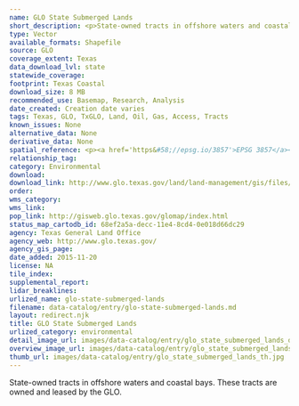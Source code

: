 ```yaml
---
name: GLO State Submerged Lands
short_description: <p>State-owned tracts in offshore waters and coastal bays.</p>
type: Vector
available_formats: Shapefile
source: GLO
coverage_extent: Texas
data_download_lvl: state
statewide_coverage: 
footprint: Texas Coastal
download_size: 8 MB
recommended_use: Basemap, Research, Analysis
date_created: Creation date varies
tags: Texas, GLO, TxGLO, Land, Oil, Gas, Access, Tracts
known_issues: None
alternative_data: None
derivative_data: None
spatial_reference: <p><a href='https&#58;//epsg.io/3857'>EPSG 3857</a></p>
relationship_tag: 
category: Environmental
download: 
download_link: http://www.glo.texas.gov/land/land-management/gis/files/StateSubmergedLands.zip
order: 
wms_category: 
wms_link: 
pop_link: http://gisweb.glo.texas.gov/glomap/index.html
status_map_cartodb_id: 68ef2a5a-decc-11e4-8cd4-0e018d66dc29
agency: Texas General Land Office
agency_web: http://www.glo.texas.gov/
agency_gis_page: 
date_added: 2015-11-20
license: NA
tile_index: 
supplemental_report: 
lidar_breaklines: 
urlized_name: glo-state-submerged-lands
filename: data-catalog/entry/glo-state-submerged-lands.md
layout: redirect.njk
title: GLO State Submerged Lands
urlized_category: environmental
detail_image_url: images/data-catalog/entry/glo_state_submerged_lands_detail.jpg
overview_image_url: images/data-catalog/entry/glo_state_submerged_lands_overview.jpg
thumb_url: images/data-catalog/entry/glo_state_submerged_lands_th.jpg
---
```


State-owned tracts in offshore waters and coastal bays. These tracts are owned and leased by the GLO.



